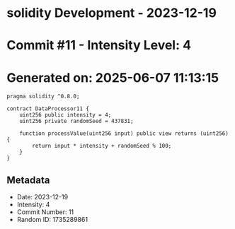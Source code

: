﻿# solidity Development - 2023-12-19
# Commit #11 - Intensity Level: 4
# Generated on: 2025-06-07 11:13:15
```solidity
pragma solidity ^0.8.0;

contract DataProcessor11 {
    uint256 public intensity = 4;
    uint256 private randomSeed = 437831;

    function processValue(uint256 input) public view returns (uint256) {
        return input * intensity + randomSeed % 100;
    }
}
```
## Metadata
- Date: 2023-12-19
- Intensity: 4
- Commit Number: 11
- Random ID: 1735289861
